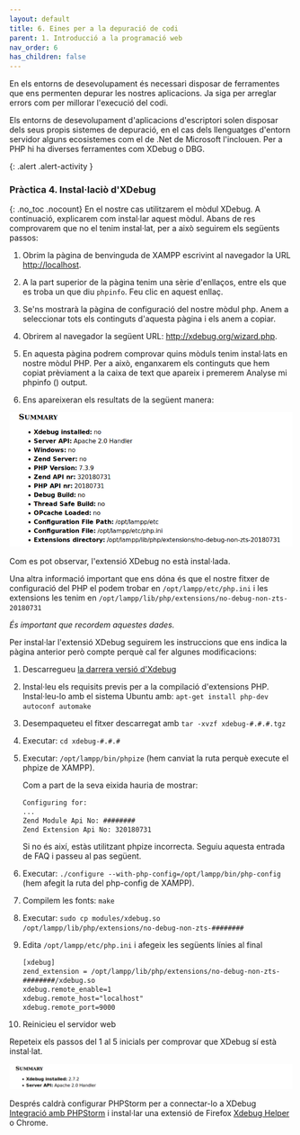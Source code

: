 ```yaml
---
layout: default
title: 6. Eines per a la depuració de codi
parent: 1. Introducció a la programació web
nav_order: 6
has_children: false
---
```

En els entorns de desevolupament és necessari disposar de ferramentes que ens
permenten depurar les nostres aplicacions. Ja siga per arreglar errors com per 
millorar l'execució del codi.

Els entorns de desevolupament d'aplicacions d'escriptori solen disposar dels seus 
propis sistemes de depuració, en el cas dels llenguatges d'entorn servidor alguns ecosistemes
  com el de .Net de Microsoft l'inclouen. Per a PHP hi ha diverses ferramentes com  XDebug o DBG.
    

{: .alert .alert-activity }
<div markdown="1">

### Pràctica 4. Instal·laciò d'XDebug
{: .no_toc .nocount}
En el nostre cas utilitzarem el mòdul XDebug. A continuació, explicarem com
instal·lar aquest mòdul. Abans de res comprovarem que no el tenim
instal·lat, per a això seguirem els següents passos:

1. Obrim la pàgina de benvinguda de XAMPP escrivint al navegador la URL
[http://localhost](http://localhost).

2. A la part superior de la pàgina tenim una sèrie d'enllaços, entre
els que es troba un que diu `phpinfo`. Feu clic en aquest enllaç.

3. Se'ns mostrarà la pàgina de configuració del nostre mòdul php. Anem
a seleccionar tots els continguts d\'aquesta pàgina i els anem a copiar.

4. Obrirem al navegador la següent URL: <http://xdebug.org/wizard.php>.

5. En aquesta pàgina podrem comprovar quins mòduls tenim instal·lats en
nostre mòdul PHP. Per a això, enganxarem els continguts que hem copiat
prèviament a la caixa de text que apareix i premerem Analyse
mi phpinfo () output.

6. Ens apareixeran els resultats de la següent manera:

![XDebug](Screenshot_2019-09-14_Xdebug_Support__Tailored_Installation_Instructions.png)

Com es pot observar, l'extensió XDebug no està instal·lada. 

Una altra informació important que ens dóna és que el nostre fitxer de
configuració del PHP el podem trobar en `/opt/lampp/etc/php.ini` i les
extensions les tenim en
`/opt/lampp/lib/php/extensions/no-debug-non-zts-20180731`

*És important que recordem aquestes dades.*

Per instal·lar l\'extensió XDebug seguirem les instruccions que ens
indica la pàgina anterior però compte perquè cal fer algunes
modificacions:

1.  Descarregueu [la darrera versió d'Xdebug](https://xdebug.org/download)
2.  Instal·leu els requisits previs per a la compilació d'extensions
    PHP.\
    Instal·leu-lo amb el sistema Ubuntu amb:
    `apt-get install php-dev autoconf automake`
3.  Desempaqueteu el fitxer descarregat amb `tar -xvzf xdebug-#.#.#.tgz`
4.  Executar: `cd xdebug-#.#.#`
5.  Executar: `/opt/lampp/bin/phpize` (hem canviat la ruta perquè
    execute el phpize de XAMPP).

    Com a part de la seva eixida hauria de mostrar:

        Configuring for:
        ...
        Zend Module Api No: ########
        Zend Extension Api No: 320180731

    Si no és així, estàs utilitzant phpize incorrecta. Seguiu aquesta
    entrada de FAQ i passeu al pas següent.

6.  Executar: `./configure --with-php-config=/opt/lampp/bin/php-config`
    (hem afegit la ruta del php-config de XAMPP).
7.  Compilem les fonts: `make`
8.  Executar:
    `sudo cp modules/xdebug.so /opt/lampp/lib/php/extensions/no-debug-non-zts-########`
9.  Edita `/opt/lampp/etc/php.ini` i afegeix les següents línies al
    final

        [xdebug]
        zend_extension = /opt/lampp/lib/php/extensions/no-debug-non-zts-########/xdebug.so
        xdebug.remote_enable=1
        xdebug.remote_host="localhost"
        xdebug.remote_port=9000

10. Reinicieu el servidor web

Repeteix els passos del 1 al 5 inicials per comprovar que XDebug sí està
instal·lat.

![](Screenshot_2019-09-14_Xdebug_Support__Tailored_Installation_Instructions(1).png)
</div>

Després caldrà configurar PHPStorm per a connectar-lo a XDebug [Integració amb PHPStorm](https://www.jetbrains.com/help/phpstorm/configuring-xdebug.html#integrationWithProduct) i instal·lar una extensió de Firefox [Xdebug Helper](https://addons.mozilla.org/ca/firefox/addon/xdebug-helper-for-firefox/?src=search) o Chrome.
